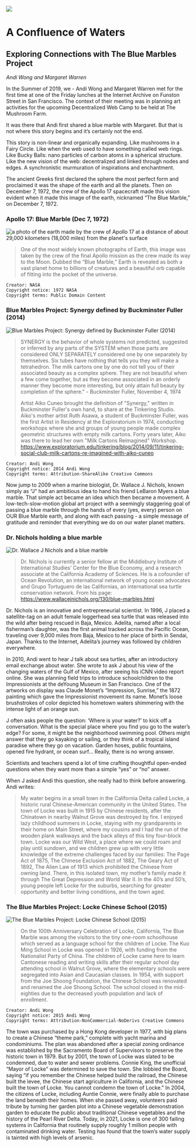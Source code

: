 ![](https://two.compost.digital/images/title-images/bluemarbles-700x350.jpg)

# A Confluence of Waters

## Exploring Connections with The Blue Marbles Project

_Andi Wong and Margaret Warren_

In the Summer of 2019, we - Andi Wong and Margaret Warren met for the first time at one of the Friday lunches at the Internet Archive on Funston Street in San Francisco. The context of their meeting was in planning art activities for the upcoming Decentralized Web Camp to be held at The Mushroom Farm.

It was there that Andi first shared a blue marble with Margaret. But that is not where this story begins and it’s certainly not the end.

This story is non-linear and organically expanding. Like mushrooms in a Fairy Circle. Like when the web used to have something called web rings.  Like Bucky Balls: nano particles of carbon atoms in a spherical structure. Like the new vision of the web: decentralized and linked through nodes and edges. A synchronistic murmuration of inspirations and enchantment.

The ancient Greeks first declared the sphere the most perfect form and proclaimed it was the shape of the earth and all the planets. Then on December 7, 1972, the crew of the Apollo 17 spacecraft made this vision evident when it made this image of the earth, nicknamed “The Blue Marble,” on December 7, 1972.

### Apollo 17: Blue Marble (Dec 7, 1972)

![a photo of the earth made by the crew of Apollo 17 at a distance of about 29,000 kilometers (18,000 miles) from the planet's surface](https://two.compost.digital/pieces/a-confluence-of-waters/blue_marbles_1.jpg)

>One of the most widely known photographs of Earth, this image was taken by the crew of the final Apollo mission as the crew made its way to the Moon. Dubbed the “Blue Marble,” Earth is revealed as both a vast planet home to billions of creatures and a beautiful orb capable of fitting into the pocket of the universe.

```
Creator: NASA
Copyright notice: 1972 NASA
Copyright terms: Public Domain Content
```

### Blue Marbles Project: Synergy defined by Buckminster Fuller (2014)

![Blue Marbles Project: Synergy defined by Buckminster Fuller (2014)](https://two.compost.digital/pieces/a-confluence-of-waters/blue_marbles_2.jpg)

>SYNERGY is the behavior of whole systems not predicted, suggested or inferred by any parts of the SYSTEM when those parts are considered ONLY SEPARATELY considered one by one separately by themselves. Six tubes have nothing that tells you they will make a tetrahedron. The milk cartons one by one do not tell you of their associated beauty as a complex sphere. They are not beautiful when a few come together, but as they become associated in an orderly manner they become more interesting, but only attain full beauty by completion of the sphere." - Buckminster Fuller, November 4, 1974
>
>Artist Aiko Cuneo brought the definition of "Synergy," written in Buckminster Fuller's own hand, to share at the Tinkering Studio. Aiko's mother artist Ruth Asawa, a student of Buckminster Fuller, was the first Artist in Residency at the Exploratorium in 1974, conducting workshops where she and groups of young people made complex geometric structures with empty milk cartons. Forty years later, Aiko was there to lead her own "Milk Cartons Reimagined" Workshop. https://www.exploratorium.edu/tinkering/blog/2014/09/11/tinkering-social-club-milk-cartons-re-imagined-with-aiko-cuneo

```
Creator: Andi Wong
Copyright notice: 2014 Andi Wong
Copyright terms: Attribution-ShareAlike Creative Commons
```

Now jump to 2009 when a marine biologist, Dr. Wallace J. Nichols, known simply as “J” had an ambitious idea to hand his friend LeBaron Myers a blue marble. That simple act became an idea which then became a movement. A low-tech-slow-motion global art project with a seemingly staggering goal of passing a blue marble through the hands of every (yes, every) person on OUR Blue Marble earth, and along with each passing - a simple message of gratitude and reminder that everything we do on our water planet matters.

### Dr. Nichols holding a blue marble

![Dr. Wallace J Nichols and a blue marble](https://two.compost.digital/pieces/a-confluence-of-waters/blue_marbles_3.jpg)

>Dr. Nichols is currently a senior fellow at the Middlebury Institute of International Studies’ Center for the Blue Economy, and a research associate at the California Academy of Sciences. He is a cofounder of Ocean Revolution, an international network of young ocean advocates and Grupo Tortuguero de las Californias, an international sea turtle conservation network. From his page: https://www.wallacejnichols.org/130/blue-marbles.html

Dr. Nichols is an innovative and entrepreneurial scientist.  In 1996, J placed a satellite-tag on an adult female loggerhead sea turtle that was released into the wild after being rescued in Baja, Mexico. Adelita, named after a local fisherman’s daughter, was the first animal tracked across the Pacific Ocean, traveling over 9,000 miles from Baja, Mexico to her place of birth in Sendai, Japan. Thanks to the Internet, Adelita’s journey was followed by children everywhere.

In 2010, Andi went to hear J talk about sea turtles, after an introductory email exchange about water. She wrote to ask J about his view of the changing waters of the Gulf of Mexico, after seeing his iCNN video report online. She was planning field trips to introduce schoolchildren to the Impressionists at the deYoung Museum in San Francisco. One of the artworks on display was Claude Monet’s “Impression, Sunrise,” the 1872 painting which gave the Impressionist movement its name. Monet’s loose brushstrokes of color depicted his hometown waters shimmering with the intense light of an orange sun.

J often asks people the question: ‘Where is your water?’ to kick off a conversation.
What is the special place where you find you go to the water’s edge? For some, it might be the neighborhood swimming pool. Others might answer that they go kayaking or sailing, or they think of a tropical island paradise where they go on vacation. Garden hoses, public fountains, opened fire hydrant, or ocean surf… Really, there is no wrong answer.

Scientists and teachers spend a lot of time crafting thoughtful open-ended questions when they want more than a simple “yes” or “no” answer.

When J asked Andi this question, she really had to think before answering. Andi writes:

> My water begins in a small town in the California Delta called Locke, a historic rural Chinese-American community in the United States. The town of Locke was built in 1915 by Chinese residents, after the Chinatown in nearby Walnut Grove was destroyed by fire. I enjoyed lazy childhood summers in Locke, staying with my grandparents in their home on Main Street, where my cousins and I had the run of the wooden plank walkways and the back alleys of this tiny four-block town. Locke was our Wild West, a place where we could roam and play until sundown, and we children grew up with very little knowledge of the extreme challenges faced by our families: The Page Act of 1875, The Chinese Exclusion Act of 1882, The Geary Act of 1892, The Alien Law of 1913 which prohibited the Chinese from owning land. There, in this isolated town, my mother’s family made it through The Great Depression and World War II. In the 40’s and 50’s, young people left Locke for the suburbs, searching for greater opportunity and better living conditions, and the town aged.

### The Blue Marbles Project: Locke Chinese School (2015)

![The Blue Marbles Project: Locke Chinese School (2015)](https://two.compost.digital/pieces/a-confluence-of-waters/blue_marbles_4.jpg)

>On the 100th Anniversary Celebration of Locke, California, The Blue Marble was among the visitors to the tiny one-room schoolhouse which served as a language school for the children of Locke. The Kuo Ming School in Locke was opened in 1926, with funding from the Nationalist Party of China. The children of Locke came here to learn Cantonese reading and writing skills after their regular school day attending school in Walnut Grove, where the elementary schools were segregated into Asian and Caucasian classes. In 1954, with support from the Joe Shoong Foundation, the Chinese School was renovated and renamed the Joe Shoong School. The school closed in the mid-eighties due to the decreased youth population and lack of enrollment.

```
Creator: Andi Wong
Copyright notice: 2015 Andi Wong
Copyright terms: Attribution-NonCommercial-NoDerivs Creative Commons
```

The town was purchased by a Hong Kong developer in 1977, with big plans to create a Chinese “theme park,” complete with yacht marina and condominiums. The plan was abandoned after a special zoning ordinance was established by the Sacramento Board of Supervisors to preserve the historic town in 1979. But by 2001, the town of Locke was slated to be condemned, due to water and sewer problems. Connie King, the unofficial “Mayor of Locke” was determined to save the town. She lobbied the Board, saying “if you remember the Chinese helped build the railroad, the Chinese built the levee, the Chinese start agriculture in California, and the Chinese built the town of Locke. You cannot condemn the town of Locke.”  In 2004, the citizens of Locke, including Auntie Connie, were finally able to purchase the land beneath their homes. When she passed away, volunteers paid tribute by turning her garden plot into a Chinese vegetable demonstration garden to educate the public about traditional Chinese vegetables and the history of the Pearl River Delta. Today, in 2021, Locke is one of 300 failing systems in California that routinely supply roughly 1 million people with contaminated drinking water. Testing has found that the town’s water supply is tainted with high levels of arsenic.

